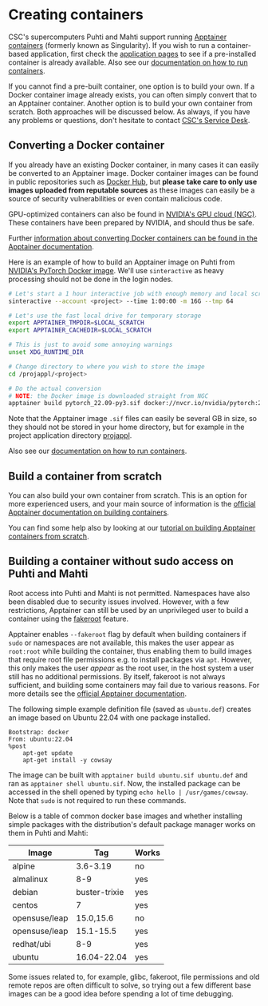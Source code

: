 # Creating containers

CSC's supercomputers Puhti and Mahti support running [Apptainer containers](https://apptainer.org/) (formerly known as Singularity). If you wish to run a container-based application, first check the [application pages](../../apps/index.md) to see if a pre-installed container is already available. Also see our [documentation on how to run containers](run-existing.md).

If you cannot find a pre-built container, one option is to build your own. If a Docker container image already exists, you can often simply convert that to an Apptainer container. Another option is to build your own container from scratch.  Both approaches will be discussed below. As always, if you have any problems or questions, don't hesitate to contact [CSC's Service Desk](https://www.csc.fi/en/contact-info).

## Converting a Docker container

If you already have an existing Docker container, in many cases it can easily be converted to an Apptainer image. Docker container images can be found in public repositories such as [Docker Hub](https://hub.docker.com/), but **please take care to only use images uploaded from reputable sources** as these images can easily be a source of security vulnerabilities or even contain malicious code.

GPU-optimized containers can also be found in [NVIDIA's GPU cloud (NGC)](https://catalog.ngc.nvidia.com/). These containers have been prepared by NVIDIA, and should thus be safe.

Further [information about converting Docker containers can be found in the Apptainer documentation](https://apptainer.org/docs/user/main/docker_and_oci.html).

Here is an example of how to build an Apptainer image on Puhti from [NVIDIA's PyTorch Docker image](https://catalog.ngc.nvidia.com/orgs/nvidia/containers/pytorch). We'll use `sinteractive` as heavy processing should not be done in the login nodes.

```bash
# Let's start a 1 hour interactive job with enough memory and local scratch space
sinteractive --account <project> --time 1:00:00 -m 16G --tmp 64

# Let's use the fast local drive for temporary storage
export APPTAINER_TMPDIR=$LOCAL_SCRATCH
export APPTAINER_CACHEDIR=$LOCAL_SCRATCH

# This is just to avoid some annoying warnings
unset XDG_RUNTIME_DIR

# Change directory to where you wish to store the image
cd /projappl/<project>

# Do the actual conversion
# NOTE: the Docker image is downloaded straight from NGC
apptainer build pytorch_22.09-py3.sif docker://nvcr.io/nvidia/pytorch:22.09-py3
```

Note that the Apptainer image `.sif` files can easily be several GB in size, so they should not be stored in your home directory, but for example in the project application directory [projappl](/computing/disk).

Also see our [documentation on how to run containers](run-existing.md).

## Build a container from scratch

You can also build your own container from scratch. This is an option for more experienced users, and your main source of information is the [official Apptainer documentation on building containers](https://apptainer.org/docs/user/main/build_a_container.html).

You can find some help also by looking at our [tutorial on building Apptainer containers from scratch](../../support/tutorials/singularity-scratch.md).

## Building a container without sudo access on Puhti and Mahti

Root access into Puhti and Mahti is not permitted. Namespaces have also been disabled due to security issues involved. However, with a few restrictions, Apptainer can still be used by an unprivileged user to build a container using the [fakeroot](https://apptainer.org/docs/user/main/fakeroot.html) feature.

Apptainer enables `--fakeroot` flag by default when building containers if `sudo` or namespaces are not available, this makes the user appear as `root:root` while building the container, thus enabling them to build images that require root file permissions e.g. to install packages via `apt`.
However, this only makes the user *appear* as the root user, in the host system a user still has no additional permissions. By itself, fakeroot is not always sufficient, and building some containers may fail due to various reasons. For more details see the [official Apptainer documentation](https://apptainer.org/docs/user/main/fakeroot.html).

The following simple example definition file (saved as `ubuntu.def`) creates an image based on Ubuntu 22.04 with one package installed.

```text title="ubuntu.def"
Bootstrap: docker
From: ubuntu:22.04
%post
	apt-get update
	apt-get install -y cowsay
```

The image can be built with `apptainer build ubuntu.sif ubuntu.def` and ran as `apptainer shell ubuntu.sif`. Now, the installed package can be accessed in the shell opened by typing `echo hello | /usr/games/cowsay`. Note that `sudo` is not required to run these commands.

Below is a table of common docker base images and whether installing simple packages with the distribution's default package manager works on them in Puhti and Mahti:

|Image|Tag|Works|
|-----|---|-----|
|alpine|3.6-3.19|no|
|almalinux|8-9|yes|
|debian|buster-trixie|yes|
|centos|7|yes|
|opensuse/leap|15.0,15.6|no|
|opensuse/leap|15.1-15.5|yes|
|redhat/ubi|8-9|yes|
|ubuntu|16.04-22.04|yes|

Some issues related to, for example, glibc, fakeroot, file permissions and old remote repos are often difficult to solve, so trying out a few different base images can be a good idea before spending a lot of time debugging.
